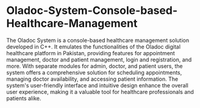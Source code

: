# Oladoc-System-Console-based-Healthcare-Management

  <p>
    The Oladoc System is a console-based healthcare management solution developed in C++. It emulates the functionalities of the Oladoc
    digital healthcare platform in Pakistan, providing features for appointment management, doctor and patient management, login and 
    registration, and more. With separate modules for admin, doctor, and patient users, the system offers a comprehensive solution for 
    scheduling appointments, managing doctor availability, and accessing patient information. The system's user-friendly interface and
    intuitive design enhance the overall user experience, making it a valuable tool for healthcare professionals and patients alike.
  </p>

